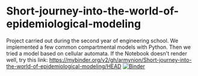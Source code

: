 # Short-journey-into-the-world-of-epidemiological-modeling
Project carried out during the second year of engineering school. We implemented a few common compartmental  models with Python. Then we tried a model based on cellular automata.
If the Notebook doesn't render well, try this link: https://mybinder.org/v2/gh/armynion/Short-journey-into-the-world-of-epidemiological-modeling/HEAD
[![Binder](https://mybinder.org/badge_logo.svg)](https://mybinder.org/v2/gh/armynion/Short-journey-into-the-world-of-epidemiological-modeling/HEAD)

